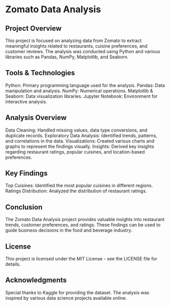 # Zomato Data Analysis
## Project Overview
This project is focused on analyzing data from Zomato to extract meaningful insights related to restaurants, cuisine preferences, and customer reviews. The analysis was conducted using Python and various libraries such as Pandas, NumPy, Matplotlib, and Seaborn.
## Tools & Technologies
Python: Primary programming language used for the analysis.
Pandas: Data manipulation and analysis.
NumPy: Numerical operations.
Matplotlib & Seaborn: Data visualization libraries.
Jupyter Notebook: Environment for interactive analysis.
## Analysis Overview
Data Cleaning: Handled missing values, data type conversions, and duplicate records.
Exploratory Data Analysis: Identified trends, patterns, and correlations in the data.
Visualizations: Created various charts and graphs to represent the findings visually.
Insights: Derived key insights regarding restaurant ratings, popular cuisines, and location-based preferences.
## Key Findings
Top Cuisines: Identified the most popular cuisines in different regions.
Ratings Distribution: Analyzed the distribution of restaurant ratings.
## Conclusion
The Zomato Data Analysis project provides valuable insights into restaurant trends, customer preferences, and ratings. These findings can be used to guide business decisions in the food and beverage industry.
## License
This project is licensed under the MIT License - see the LICENSE file for details.
## Acknowledgments
Special thanks to Kaggle for providing the dataset.
The analysis was inspired by various data science projects available online.
